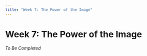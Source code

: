 ```yaml
---
title: "Week 7: The Power of the Image"
---
```


# Week 7: The Power of the Image

_To Be Completed_